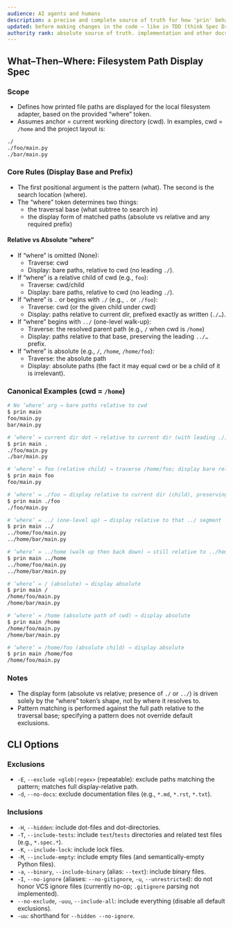 ```yaml
---
audience: AI agents and humans
description: a precise and complete source of truth for how 'prin' behaves. Code deviating from the spec is considered a bug.
updated: before making changes in the code — like in TDD (think Spec Driven Development)
authority rank: absolute source of truth. implementation and other docs derive from this file.
---
```


## What–Then–Where: Filesystem Path Display Spec

### Scope
- Defines how printed file paths are displayed for the local filesystem adapter, based on the provided “where” token.
- Assumes anchor = current working directory (cwd). In examples, cwd = `/home` and the project layout is:

```bash
./
./foo/main.py
./bar/main.py
```

### Core Rules (Display Base and Prefix)
- The first positional argument is the pattern (what). The second is the search location (where).
- The “where” token determines two things:
  - the traversal base (what subtree to search in)
  - the display form of matched paths (absolute vs relative and any required prefix)

#### Relative vs Absolute “where”
- If “where” is omitted (None):
  - Traverse: cwd
  - Display: bare paths, relative to cwd (no leading `./`).
- If “where” is a relative child of cwd (e.g., `foo`):
  - Traverse: cwd/child
  - Display: bare paths, relative to cwd (no leading `./`).
- If “where” is `.` or begins with `./` (e.g., `.` or `./foo`):
  - Traverse: cwd (or the given child under cwd)
  - Display: paths relative to current dir, prefixed exactly as written (`./…`).
- If “where” begins with `../` (one-level walk-up):
  - Traverse: the resolved parent path (e.g., `/` when cwd is `/home`)
  - Display: paths relative to that base, preserving the leading `../…` prefix.
- If “where” is absolute (e.g., `/`, `/home`, `/home/foo`):
  - Traverse: the absolute path
  - Display: absolute paths (the fact it may equal cwd or be a child of it is irrelevant).

### Canonical Examples (cwd = `/home`)

```bash
# No ‘where’ arg → bare paths relative to cwd
$ prin main
foo/main.py
bar/main.py

# ‘where’ = current dir dot → relative to current dir (with leading ./)
$ prin main .
./foo/main.py
./bar/main.py

# ‘where’ = foo (relative child) → traverse /home/foo; display bare relative to cwd
$ prin main foo
foo/main.py

# ‘where’ = ./foo → display relative to current dir (child), preserving ./
$ prin main ./foo
./foo/main.py

# ‘where’ = ../ (one-level up) → display relative to that ../ segment
$ prin main ../
../home/foo/main.py
../home/bar/main.py

# ‘where’ = ../home (walk up then back down) → still relative to ../home
$ prin main ../home
../home/foo/main.py
../home/bar/main.py

# ‘where’ = / (absolute) → display absolute
$ prin main /
/home/foo/main.py
/home/bar/main.py

# ‘where’ = /home (absolute path of cwd) → display absolute
$ prin main /home
/home/foo/main.py
/home/bar/main.py

# ‘where’ = /home/foo (absolute child) → display absolute
$ prin main /home/foo
/home/foo/main.py
```

### Notes
- The display form (absolute vs relative; presence of `./` or `../`) is driven solely by the “where” token’s shape, not by where it resolves to.
- Pattern matching is performed against the full path relative to the traversal base; specifying a pattern does not override default exclusions.

## CLI Options

### Exclusions
- `-E`, `--exclude <glob|regex>` (repeatable): exclude paths matching the pattern; matches full display-relative path.
- `-d`, `--no-docs`: exclude documentation files (e.g., `*.md`, `*.rst`, `*.txt`).

### Inclusions
- `-H`, `--hidden`: include dot-files and dot-directories.
- `-T`, `--include-tests`: include `test`/`tests` directories and related test files (e.g., `*.spec.*`).
- `-K`, `--include-lock`: include lock files.
- `-M`, `--include-empty`: include empty files (and semantically-empty Python files).
- `-a`, `--binary`, `--include-binary` (alias: `--text`): include binary files.
- `-I`, `--no-ignore` (aliases: `--no-gitignore`, `-u`, `--unrestricted`): do not honor VCS ignore files (currently no-op; `.gitignore` parsing not implemented).
- `--no-exclude`, `-uuu`, `--include-all`: include everything (disable all default exclusions).
- `-uu`: shorthand for `--hidden --no-ignore`.
